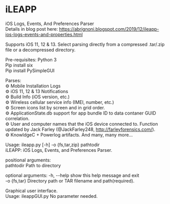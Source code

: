 # iLEAPP
iOS Logs, Events, And Preferences Parser  
Details in blog post here: https://abrignoni.blogspot.com/2019/12/ileapp-ios-logs-events-and-properties.html

Supports iOS 11, 12 & 13.
Select parsing directly from a compressed .tar/.zip file or a decompressed directory.

Pre-requisites:
Python 3  
Pip install six  
Pip install PySimpleGUI  

Parses:  
⚙️ Mobile Installation Logs  
⚙️ iOS 11, 12 & 13 Notifications  
⚙️ Build Info (iOS version, etc.)  
⚙️ Wireless cellular service info (IMEI, number, etc.)  
⚙️ Screen icons list by screen and in grid order.  
⚙️ ApplicationState.db support for app bundle ID to data contaner GUID correlation.   
⚙️ User and computer names that the iOS device connected to. Function updated by Jack Farley (@JackFarley248, http://farleyforensics.com/).  
⚙️ KnowldgeC + Powerlog artifacts.
And many, many more...

Usage: ileapp.py [-h] -o {fs,tar,zip} pathtodir  
iLEAPP: iOS Logs, Events, and Preferences Parser.  

positional arguments:  
  pathtodir    Path to directory  

optional arguments:
  -h, --help   show this help message and exit  
  -o {fs,tar}  Directory path or TAR filename and path(required).
 
Graphical user interface.    
Usage: ileappGUI.py
No parameter needed.
